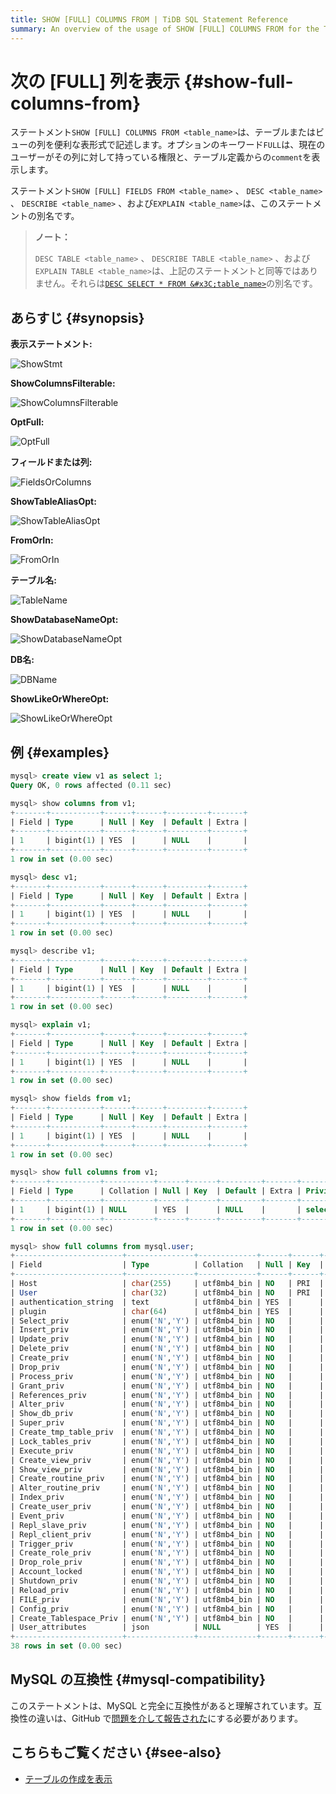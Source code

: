 ```yaml
---
title: SHOW [FULL] COLUMNS FROM | TiDB SQL Statement Reference
summary: An overview of the usage of SHOW [FULL] COLUMNS FROM for the TiDB database.
---
```


# 次の [FULL] 列を表示 {#show-full-columns-from}

ステートメント`SHOW [FULL] COLUMNS FROM <table_name>`は、テーブルまたはビューの列を便利な表形式で記述します。オプションのキーワード`FULL`は、現在のユーザーがその列に対して持っている権限と、テーブル定義からの`comment`を表示します。

ステートメント`SHOW [FULL] FIELDS FROM <table_name>` 、 `DESC <table_name>` 、 `DESCRIBE <table_name>` 、および`EXPLAIN <table_name>`は、このステートメントの別名です。

> **ノート：**
>
> `DESC TABLE <table_name>` 、 `DESCRIBE TABLE <table_name>` 、および`EXPLAIN TABLE <table_name>`は、上記のステートメントと同等ではありません。それらは[`DESC SELECT * FROM &#x3C;table_name>`](/sql-statements/sql-statement-explain.md)の別名です。

## あらすじ {#synopsis}

**表示ステートメント:**

![ShowStmt](https://download.pingcap.com/images/docs/sqlgram/ShowStmt.png)

**ShowColumnsFilterable:**

![ShowColumnsFilterable](https://download.pingcap.com/images/docs/sqlgram/ShowColumnsFilterable.png)

**OptFull:**

![OptFull](https://download.pingcap.com/images/docs/sqlgram/OptFull.png)

**フィールドまたは列:**

![FieldsOrColumns](https://download.pingcap.com/images/docs/sqlgram/FieldsOrColumns.png)

**ShowTableAliasOpt:**

![ShowTableAliasOpt](https://download.pingcap.com/images/docs/sqlgram/ShowTableAliasOpt.png)

**FromOrIn:**

![FromOrIn](https://download.pingcap.com/images/docs/sqlgram/FromOrIn.png)

**テーブル名:**

![TableName](https://download.pingcap.com/images/docs/sqlgram/TableName.png)

**ShowDatabaseNameOpt:**

![ShowDatabaseNameOpt](https://download.pingcap.com/images/docs/sqlgram/ShowDatabaseNameOpt.png)

**DB名:**

![DBName](https://download.pingcap.com/images/docs/sqlgram/DBName.png)

**ShowLikeOrWhereOpt:**

![ShowLikeOrWhereOpt](https://download.pingcap.com/images/docs/sqlgram/ShowLikeOrWhereOpt.png)

## 例 {#examples}

```sql
mysql> create view v1 as select 1;
Query OK, 0 rows affected (0.11 sec)

mysql> show columns from v1;
+-------+-----------+------+------+---------+-------+
| Field | Type      | Null | Key  | Default | Extra |
+-------+-----------+------+------+---------+-------+
| 1     | bigint(1) | YES  |      | NULL    |       |
+-------+-----------+------+------+---------+-------+
1 row in set (0.00 sec)

mysql> desc v1;
+-------+-----------+------+------+---------+-------+
| Field | Type      | Null | Key  | Default | Extra |
+-------+-----------+------+------+---------+-------+
| 1     | bigint(1) | YES  |      | NULL    |       |
+-------+-----------+------+------+---------+-------+
1 row in set (0.00 sec)

mysql> describe v1;
+-------+-----------+------+------+---------+-------+
| Field | Type      | Null | Key  | Default | Extra |
+-------+-----------+------+------+---------+-------+
| 1     | bigint(1) | YES  |      | NULL    |       |
+-------+-----------+------+------+---------+-------+
1 row in set (0.00 sec)

mysql> explain v1;
+-------+-----------+------+------+---------+-------+
| Field | Type      | Null | Key  | Default | Extra |
+-------+-----------+------+------+---------+-------+
| 1     | bigint(1) | YES  |      | NULL    |       |
+-------+-----------+------+------+---------+-------+
1 row in set (0.00 sec)

mysql> show fields from v1;
+-------+-----------+------+------+---------+-------+
| Field | Type      | Null | Key  | Default | Extra |
+-------+-----------+------+------+---------+-------+
| 1     | bigint(1) | YES  |      | NULL    |       |
+-------+-----------+------+------+---------+-------+
1 row in set (0.00 sec)

mysql> show full columns from v1;
+-------+-----------+-----------+------+------+---------+-------+---------------------------------+---------+
| Field | Type      | Collation | Null | Key  | Default | Extra | Privileges                      | Comment |
+-------+-----------+-----------+------+------+---------+-------+---------------------------------+---------+
| 1     | bigint(1) | NULL      | YES  |      | NULL    |       | select,insert,update,references |         |
+-------+-----------+-----------+------+------+---------+-------+---------------------------------+---------+
1 row in set (0.00 sec)

mysql> show full columns from mysql.user;
+------------------------+---------------+-------------+------+------+---------+-------+---------------------------------+---------+
| Field                  | Type          | Collation   | Null | Key  | Default | Extra | Privileges                      | Comment |
+------------------------+---------------+-------------+------+------+---------+-------+---------------------------------+---------+
| Host                   | char(255)     | utf8mb4_bin | NO   | PRI  | NULL    |       | select,insert,update,references |         |
| User                   | char(32)      | utf8mb4_bin | NO   | PRI  | NULL    |       | select,insert,update,references |         |
| authentication_string  | text          | utf8mb4_bin | YES  |      | NULL    |       | select,insert,update,references |         |
| plugin                 | char(64)      | utf8mb4_bin | YES  |      | NULL    |       | select,insert,update,references |         |
| Select_priv            | enum('N','Y') | utf8mb4_bin | NO   |      | N       |       | select,insert,update,references |         |
| Insert_priv            | enum('N','Y') | utf8mb4_bin | NO   |      | N       |       | select,insert,update,references |         |
| Update_priv            | enum('N','Y') | utf8mb4_bin | NO   |      | N       |       | select,insert,update,references |         |
| Delete_priv            | enum('N','Y') | utf8mb4_bin | NO   |      | N       |       | select,insert,update,references |         |
| Create_priv            | enum('N','Y') | utf8mb4_bin | NO   |      | N       |       | select,insert,update,references |         |
| Drop_priv              | enum('N','Y') | utf8mb4_bin | NO   |      | N       |       | select,insert,update,references |         |
| Process_priv           | enum('N','Y') | utf8mb4_bin | NO   |      | N       |       | select,insert,update,references |         |
| Grant_priv             | enum('N','Y') | utf8mb4_bin | NO   |      | N       |       | select,insert,update,references |         |
| References_priv        | enum('N','Y') | utf8mb4_bin | NO   |      | N       |       | select,insert,update,references |         |
| Alter_priv             | enum('N','Y') | utf8mb4_bin | NO   |      | N       |       | select,insert,update,references |         |
| Show_db_priv           | enum('N','Y') | utf8mb4_bin | NO   |      | N       |       | select,insert,update,references |         |
| Super_priv             | enum('N','Y') | utf8mb4_bin | NO   |      | N       |       | select,insert,update,references |         |
| Create_tmp_table_priv  | enum('N','Y') | utf8mb4_bin | NO   |      | N       |       | select,insert,update,references |         |
| Lock_tables_priv       | enum('N','Y') | utf8mb4_bin | NO   |      | N       |       | select,insert,update,references |         |
| Execute_priv           | enum('N','Y') | utf8mb4_bin | NO   |      | N       |       | select,insert,update,references |         |
| Create_view_priv       | enum('N','Y') | utf8mb4_bin | NO   |      | N       |       | select,insert,update,references |         |
| Show_view_priv         | enum('N','Y') | utf8mb4_bin | NO   |      | N       |       | select,insert,update,references |         |
| Create_routine_priv    | enum('N','Y') | utf8mb4_bin | NO   |      | N       |       | select,insert,update,references |         |
| Alter_routine_priv     | enum('N','Y') | utf8mb4_bin | NO   |      | N       |       | select,insert,update,references |         |
| Index_priv             | enum('N','Y') | utf8mb4_bin | NO   |      | N       |       | select,insert,update,references |         |
| Create_user_priv       | enum('N','Y') | utf8mb4_bin | NO   |      | N       |       | select,insert,update,references |         |
| Event_priv             | enum('N','Y') | utf8mb4_bin | NO   |      | N       |       | select,insert,update,references |         |
| Repl_slave_priv        | enum('N','Y') | utf8mb4_bin | NO   |      | N       |       | select,insert,update,references |         |
| Repl_client_priv       | enum('N','Y') | utf8mb4_bin | NO   |      | N       |       | select,insert,update,references |         |
| Trigger_priv           | enum('N','Y') | utf8mb4_bin | NO   |      | N       |       | select,insert,update,references |         |
| Create_role_priv       | enum('N','Y') | utf8mb4_bin | NO   |      | N       |       | select,insert,update,references |         |
| Drop_role_priv         | enum('N','Y') | utf8mb4_bin | NO   |      | N       |       | select,insert,update,references |         |
| Account_locked         | enum('N','Y') | utf8mb4_bin | NO   |      | N       |       | select,insert,update,references |         |
| Shutdown_priv          | enum('N','Y') | utf8mb4_bin | NO   |      | N       |       | select,insert,update,references |         |
| Reload_priv            | enum('N','Y') | utf8mb4_bin | NO   |      | N       |       | select,insert,update,references |         |
| FILE_priv              | enum('N','Y') | utf8mb4_bin | NO   |      | N       |       | select,insert,update,references |         |
| Config_priv            | enum('N','Y') | utf8mb4_bin | NO   |      | N       |       | select,insert,update,references |         |
| Create_Tablespace_Priv | enum('N','Y') | utf8mb4_bin | NO   |      | N       |       | select,insert,update,references |         |
| User_attributes        | json          | NULL        | YES  |      | NULL    |       | select,insert,update,references |         |
+------------------------+---------------+-------------+------+------+---------+-------+---------------------------------+---------+
38 rows in set (0.00 sec)
```

## MySQL の互換性 {#mysql-compatibility}

このステートメントは、MySQL と完全に互換性があると理解されています。互換性の違いは、GitHub で[問題を介して報告された](https://github.com/pingcap/tidb/issues/new/choose)にする必要があります。

## こちらもご覧ください {#see-also}

-   [テーブルの作成を表示](/sql-statements/sql-statement-show-create-table.md)

